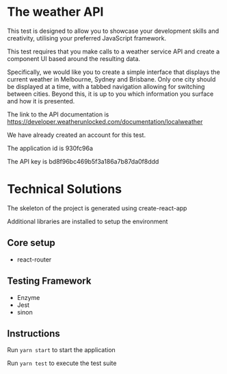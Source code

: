 # The weather API

This test is designed to allow you to showcase your development skills and creativity, utilising your preferred JavaScript framework.

This test requires that you make calls to a weather service API and create a component UI based around the resulting data.

Specifically, we would like you to create  a simple interface that displays the current weather in Melbourne, Sydney and Brisbane. Only one city should be displayed at a time, with a tabbed navigation allowing for switching between cities. Beyond this, it is up to you which information you surface and how it is presented.

The link to the API documentation is https://developer.weatherunlocked.com/documentation/localweather

We have already created an account for this test.

The application id is 930fc96a

The API key is bd8f96bc469b5f3a186a7b87da0f8ddd

# Technical Solutions

The skeleton of the project is generated using create-react-app

Additional libraries are installed to setup the environment

## Core setup

* react-router

## Testing Framework
* Enzyme
* Jest
* sinon

## Instructions

Run ```yarn start``` to start the application

Run ```yarn test``` to execute the test suite
